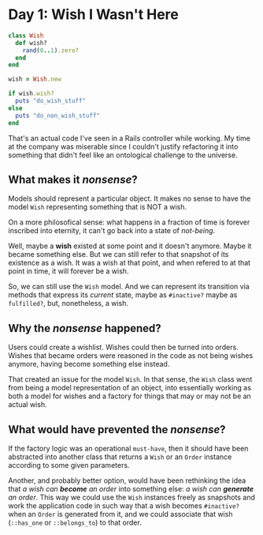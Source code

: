 # Day 1: Wish I Wasn't Here
```ruby
class Wish
  def wish?
    rand(0..1).zero?
  end
end

wish = Wish.new

if wish.wish?
  puts "do_wish_stuff"
else
  puts "do_non_wish_stuff"
end
```

That's an actual code I've seen in a Rails controller while working. My time at the company was miserable since I couldn't justify refactoring it into something that didn't feel like an ontological challenge to the universe.

## What makes it *nonsense*?
Models should represent a particular object. It makes no sense to have the model `Wish` representing something that is NOT a wish.

On a more philosofical sense: what happens in a fraction of time is forever inscribed into eternity, it can't go back into a state of *not-being*.

Well, maybe a **wish** existed at some point and it doesn't anymore. Maybe it became something else. But we can still refer to that snapshot of its existence as a wish. It was a wish at that point, and when refered to at that point in time, it will forever be a wish.

So, we can still use the `Wish` model. And we can represent its transition via methods that express its *current* state, maybe as `#inactive?` maybe as `fulfilled?`, but, nonetheless, a wish.

## Why the *nonsense* happened?
Users could create a wishlist. Wishes could then be turned into orders. Wishes that became orders were reasoned in the code as not being wishes anymore, having become something else instead.

That created an issue for the model `Wish`. In that sense, the `Wish` class went from being a model representation of an object, into essentially working as both a model for wishes and a factory for things that may or may not be an actual wish.

## What would have prevented the *nonsense*?

If the factory logic was an operational `must-have`, then it should have been abstracted into another class that returns a `Wish` or an `Order` instance according to some given parameters.

Another, and probably better option, would have been rethinking the idea that *a wish can **become** an order* into something else: *a wish can **generate** an order*. This way we could use the `Wish` instances freely as snapshots and work the application code in such way that a wish becomes `#inactive?` when an `Order` is generated from it, and we could associate that wish  (`::has_one` or `::belongs_to`) to that order.
